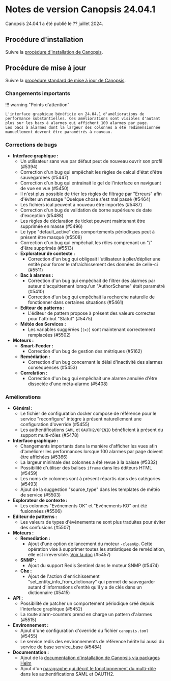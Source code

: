 # Notes de version Canopsis 24.04.1

Canopsis 24.04.1 a été publié le ?? juillet 2024.

## Procédure d'installation

Suivre la [procédure d'installation de Canopsis](../guide-administration/installation/index.md).

## Procédure de mise à jour

Suivre la [procédure standard de mise à jour de Canopsis](../guide-administration/mise-a-jour/index.md).


### Changements importants

!!! warning "Points d'attention"

    L'interface graphique bénéficie en 24.04.1 d'améliorations de performance substantielles. Ces améliorations sont visibles d'autant plus sur les bacs à alarmes qui affichent 100 alarmes par page.  
    Les bacs à alarmes dont la largeur des colonnes a été redimensionnée manuellement devront être paramétrés à nouveau.

### Corrections de bugs

*  **Interface graphique :**
    * Un utilisateur sans vue par défaut peut de nouveau ouvrir son profil (#5394)
    * Correction d'un bug qui empêchait les règles de calcul d'état d'être sauvegardées (#5447)
    * Correction d'un bug qui entrainait le gel de l'interface en naviguant de vue en vue (#5450)
    * Il n'est plus possible de trier les règles de filtrage par "Erreurs" afin d'éviter un message "Quelque chose s'est mal passé (#5464)
    * Les fichiers ical peuvent à nouveau être importés (#5487)
    * Correction d'un bug de validation de borne supérieure de date d'exception (#5488)
    * Les règles de déclaration de ticket peuvent maintenant être supprimée en masse (#5496)
    * Le type "default_active" des comportements périodiques peut à présent être masqué (#5508)
    * Correction d'un bug qui empêchait les rôles comprenant un "/" d'être supprimés (#5513)
    * **Explorateur de contexte :**
        * Correction d'un bug qui obligeait l'utilisateur à plier/déplier une entité pour forcer le rafraîchissement des données de celle-ci (#5511)
    * **Bac à alarmes :**
        * Correction d'un bug qui empêchait de filtrer des alarmes par auteur d'acquittement lorsqu'un "AuthorScheme" était paramétré (#5410)
        * Correction d'un bug qui empêchait la recherche naturelle de fonctionner dans certaines situations (#5461)
    * **Editeur de patterns :**
        * L'éditeur de pattern propose à présent des valeurs correctes pour l'attribut "Statut" (#5475)
    * **Météo des Services :**
        * Les variables suggérées (`(x)`) sont maintenant correctement remplacées (#5502)
*  **Moteurs :**
    * **Smart-Feeder :**
        * Correction d'un bug de gestion des métriques (#5162)
    * **Remédiation :**
        * Correction d'un bug concernant le délai d'inactivité des alarmes conséquences (#5453)
    * **Correlation :**
        * Correction d'un bug qui empêchait une alarme annulée d'être dissociée d'une méta-alarme (#5408)

### Améliorations

*  **Général :**
    * Le fichier de configuration docker compose de référence pour le service "reconfigure" intègre à présent naturellement une configuration d'override (#5455)
    * Les authentifications `SAML` et `OAUTH2/OPENID` bénéficient à présent du support multi-rôles (#5478)
*  **Interface graphique :**
    * Changements importants dans la manière d'afficher les vues afin d'améliorer les performances lorsque 100 alarmes par page doivent être affichées (#5366)
    * La largeur minimale des colonnes a été revue à la baisse (#5332)
    * Possibilité d'utiliser des balises `iframe` dans les éditeurs HTML (#5459)
    * Les noms de colonnes sont à présent répartis dans des catégories (#5493)
    * Ajout de la suggestion "source_type" dans les templates de météo de service (#5503)
*  **Explorateur de contexte :**
    * Les colonnes "Evénements OK" et "Evénements KO" ont été fusionnées (#5506)
*  **Editeur de patterns :**
    * Les valeurs de types d'événements ne sont plus traduites pour éviter des confusions (#5507)
*  **Moteurs :**
    * **Remediation :**
        * Ajout d'une option de lancement du moteur `-cleanUp`. Cette opération vise à supprimer toutes les statistiques de remédiation, elle est irreversible. [Voir la doc](../../../guide-utilisation/menu-administration/consignes/#statistiques-de-remediation) (#5457)
    * **SNMP :**
        * Ajout du support Redis Sentinel dans le moteur SNMP (#5474)
    * **Che :**
        * Ajout de l'action d'enrichissement "set_entity_info_from_dictionary" qui permet de sauvegarder autant d'informations d'entité qu'il y a de clés dans un dictionnaire (#5415)
*  **API :**
    * Possibilité de patcher un comportement périodique créé depuis l'interface graphique (#5452)
    * La route alarm-counters prend en charge un pattern d'alarmes (#5515)
*  **Environnement :**
    * Ajout d'une configuration d'override du fichier `canopsis.toml` (#5455)
    * Le service redis des environnements de référence hérite lui aussi du service de base service_base (#5484)
*  **Documentation :**
    * Ajout de la [documentation d'installation de Canopsis via packages Helm](../../guide-administration/installation/installation-helm/)
    * Ajout d'un [paragraphe qui décrit le fonctionnement du multi-rôle](../../guide-administration/administration-avancee/methodes-authentification-avancees#multi-role) dans les authentifications SAML et OAUTH2.
